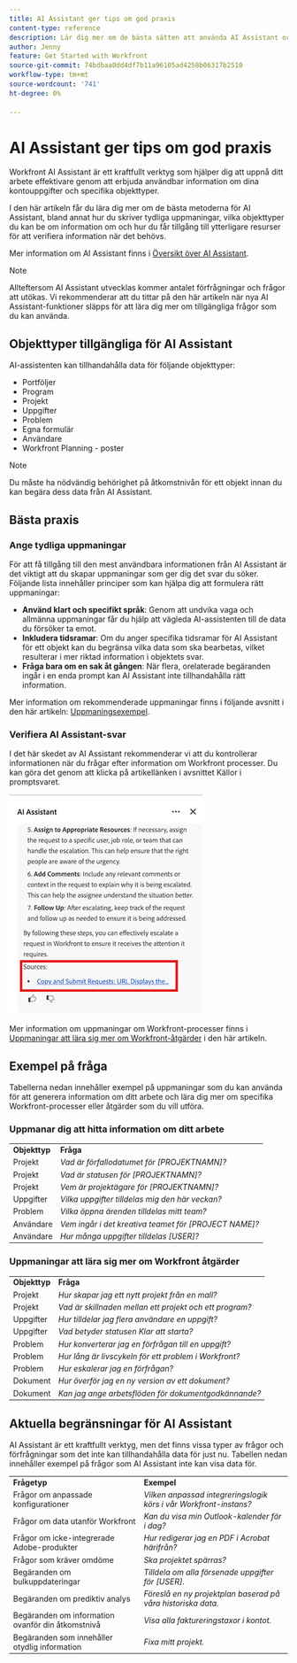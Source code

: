 ```yaml
---
title: AI Assistant ger tips om god praxis
content-type: reference
description: Lär dig mer om de bästa sätten att använda AI Assistant och visa en lista med exempel på uppmaningar.
author: Jenny
feature: Get Started with Workfront
source-git-commit: 74bdbaa0dd4df7b11a96105ad4258b06317b2510
workflow-type: tm+mt
source-wordcount: '741'
ht-degree: 0%

---
```


# AI Assistant ger tips om god praxis

Workfront AI Assistant är ett kraftfullt verktyg som hjälper dig att uppnå ditt arbete effektivare genom att erbjuda användbar information om dina kontouppgifter och specifika objekttyper.

I den här artikeln får du lära dig mer om de bästa metoderna för AI Assistant, bland annat hur du skriver tydliga uppmaningar, vilka objekttyper du kan be om information om och hur du får tillgång till ytterligare resurser för att verifiera information när det behövs.

Mer information om AI Assistant finns i [Översikt över AI Assistant](/help/quicksilver/workfront-basics/ai-assistant/ai-assistant-overview.md).

>[!NOTE]
>
>Allteftersom AI Assistant utvecklas kommer antalet förfrågningar och frågor att utökas. Vi rekommenderar att du tittar på den här artikeln när nya AI Assistant-funktioner släpps för att lära dig mer om tillgängliga frågor som du kan använda.


## Objekttyper tillgängliga för AI Assistant

AI-assistenten kan tillhandahålla data för följande objekttyper:

* Portföljer
* Program
* Projekt
* Uppgifter
* Problem
* Egna formulär
* Användare
* Workfront Planning - poster

>[!NOTE]
>
>Du måste ha nödvändig behörighet på åtkomstnivån för ett objekt innan du kan begära dess data från AI Assistant.

## Bästa praxis

### Ange tydliga uppmaningar

För att få tillgång till den mest användbara informationen från AI Assistant är det viktigt att du skapar uppmaningar som ger dig det svar du söker. Följande lista innehåller principer som kan hjälpa dig att formulera rätt uppmaningar:

* **Använd klart och specifikt språk**: Genom att undvika vaga och allmänna uppmaningar får du hjälp att vägleda AI-assistenten till de data du försöker ta emot.
* **Inkludera tidsramar**: Om du anger specifika tidsramar för AI Assistant för ett objekt kan du begränsa vilka data som ska bearbetas, vilket resulterar i mer riktad information i objektets svar.
* **Fråga bara om en sak åt gången**: När flera, orelaterade begäranden ingår i en enda prompt kan AI Assistant inte tillhandahålla rätt information.

Mer information om rekommenderade uppmaningar finns i följande avsnitt i den här artikeln: [Uppmaningsexempel](#prompt-examples).


### Verifiera AI Assistant-svar

I det här skedet av AI Assistant rekommenderar vi att du kontrollerar informationen när du frågar efter information om Workfront processer. Du kan göra det genom att klicka på artikellänken i avsnittet Källor i promptsvaret.

![Källavsnitt](assets/sources-section.png)

Mer information om uppmaningar om Workfront-processer finns i [Uppmaningar att lära sig mer om Workfront-åtgärder](#prompts-to-learn-about-workfront-actions) i den här artikeln.


## Exempel på fråga

Tabellerna nedan innehåller exempel på uppmaningar som du kan använda för att generera information om ditt arbete och lära dig mer om specifika Workfront-processer eller åtgärder som du vill utföra.

### Uppmanar dig att hitta information om ditt arbete

<table>
    <tr>
        <td><b>Objekttyp</b></td>
        <td><b>Fråga</b></td>
    </tr>
        <tr>
        <td>Projekt</td>
        <td><em>Vad är förfallodatumet för [PROJEKTNAMN]?</em>
        </td>
    </tr>
    <tr>
        <td>Projekt</td>
        <td><em>Vad är statusen för [PROJEKTNAMN]?</em>
        </td>
    </tr>
    <tr>
        <td>Projekt </td>
        <td><em>Vem är projektägare för [PROJEKTNAMN]?</em></td>
    </tr>
    <tr>
        <td>Uppgifter</td>
        <td><em>Vilka uppgifter tilldelas mig den här veckan?</em></td>
    </tr>
       <tr>
        <td>Problem </td>
        <td><em>Vilka öppna ärenden tilldelas mitt team?</em></td>
           <tr>
        <td>Användare</td>
        <td><em>Vem ingår i det kreativa teamet för [PROJECT NAME]?</em></td>
    </tr>
           <tr>
        <td>Användare </td>
        <td><em>Hur många uppgifter tilldelas [USER]?</em></td>
    </tr>
   </table>


### Uppmaningar att lära sig mer om Workfront åtgärder

<table>
    <tr>
        <td><b>Objekttyp</b></td>
        <td><b>Fråga</b></td>
    </tr>
    <tr>
        <td>Projekt</td>
        <td><em>Hur skapar jag ett nytt projekt från en mall?</em>
        </td>
    </tr>
    <tr>
        <td>Projekt </td>
        <td><em>Vad är skillnaden mellan ett projekt och ett program?</em></td>
    </tr>
    <tr>
        <td>Uppgifter</td>
        <td><em>Hur tilldelar jag flera användare en uppgift?</em></td>
    </tr>
       <tr>
        <td>Uppgifter</td>
        <td><em>Vad betyder statusen Klar att starta?</em></td>
    </tr>
       <tr>
        <td>Problem </td>
        <td><em>Hur konverterar jag en förfrågan till en uppgift?</em></td>
    </tr>
           <tr>
        <td>Problem </td>
        <td><em>Hur lång är livscykeln för ett problem i Workfront?</em></td>
    </tr>
        </tr>
           <tr>
        <td>Problem </td>
        <td><em>Hur eskalerar jag en förfrågan?</em></td>
    </tr>
           <tr>
        <td>Dokument</td>
        <td><em>Hur överför jag en ny version av ett dokument?</em></td>
    </tr>
           <tr>
        <td>Dokument </td>
        <td><em>Kan jag ange arbetsflöden för dokumentgodkännande?</em></td>
    </tr>
   </table>


## Aktuella begränsningar för AI Assistant

AI Assistant är ett kraftfullt verktyg, men det finns vissa typer av frågor och förfrågningar som det inte kan tillhandahålla data för just nu. Tabellen nedan innehåller exempel på frågor som AI Assistant inte kan visa data för.

<table>
    <tr>
        <td><b>Frågetyp</b></td>
        <td><b>Exempel</b></td>
    </tr>
    <tr>
        <td>Frågor om anpassade konfigurationer</td>
        <td><em>Vilken anpassad integreringslogik körs i vår Workfront-instans?</em>
        </td>
    </tr>
    <tr>
        <td>Frågor om data utanför Workfront </td>
        <td><em>Kan du visa min Outlook-kalender för i dag?</em></td>
    </tr>
             <tr>
        <td>Frågor om icke-integrerade Adobe-produkter </td>
        <td><em>Hur redigerar jag en PDF i Acrobat härifrån?</em></td>
         <tr>
        <td>Frågor som kräver omdöme</td>
        <td><em>Ska projektet spärras?</em></td>
    </tr>
    </tr>
       <tr>
        <td>Begäranden om bulkuppdateringar</td>
        <td><em>Tilldela om alla försenade uppgifter för [USER].</em></td>
    </tr>
       <tr>
        <td>Begäranden om prediktiv analys</td>
        <td><em>Föreslå en ny projektplan baserad på våra historiska data.</em></td>
    </tr>
           <tr>
        <td>Begäranden om information ovanför din åtkomstnivå</td>
        <td><em>Visa alla faktureringstaxor i kontot.</em></td>
    </tr>
           <tr>
        <td>Begäranden som innehåller otydlig information </td>
        <td><em>Fixa mitt projekt.</em></td>
    </tr>
   </table>